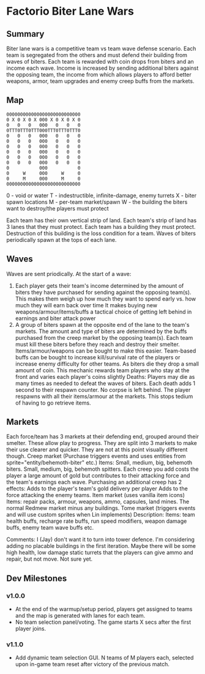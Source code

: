 # Factorio Biter Lane Wars

## Summary
Biter lane wars is a competitive team vs team wave defense scenario. Each team is segregated from the others and must defend their building from waves of biters. Each team is rewarded with coin drops from biters and an income each wave. Income is increased by sending additional biters against the opposing team, the income from which allows players to afford better weapons, armor, team upgrades and enemy creep buffs from the markets.

## Map
```
000000000000000000000000000
0 X 0 X 0 X 000 X 0 X 0 X 0
0   0   0   000   0   0   0
0TTT0TTT0TTT000TTT0TTT0TTT0
0   0   0   000   0   0   0
0   0   0   000   0   0   0
0   0   0   000   0   0   0
0   0   0   000   0   0   0
0   0   0   000   0   0   0
0   0   0   000   0   0   0
0           000           0
0     W     000     W     0
0     M     000     M     0
000000000000000000000000000
```

0 - void or water
T - indestructible, infinite-damage, enemy turrets
X - biter spawn locations
M - per-team market/spawn
W - the building the biters want to destroy/the players must protect

Each team has their own vertical strip of land. Each team's strip of land has 3 lanes that they must protect. Each team has a building they must protect. Destruction of this building is the loss condition for a team. Waves of biters periodically spawn at the tops of each lane.

## Waves

Waves are sent priodically.
At the start of a wave:
1) Each player gets their team's income determined by the amount of biters they have purchased for sending against the opposing team(s).
This makes them weigh up how much they want to spend early vs. how much they will earn back over time
It makes buying new weapons/armour/items/buffs a tactical choice of getting left behind in earnings and biter attack power
2) A group of biters spawn at the opposite end of the lane to the team's markets.
The amount and type of biters are determined by the buffs purchased from the creep market by the opposing team(s).
Each team must kill these biters before they reach and destroy their smelter.
Items/armour/weapons can be bought to make this easier.
Team-based buffs can be bought to increase kill/survival rate of the players or increase enemy difficulty for other teams.
As biters die they drop a small amount of coin. This mechanic rewards team players who stay at the front and varies each player's coins slightly
Deaths:     Players may die as many times as needed to defeat the waves of biters. Each death adds 1 second to their respawn counter.
No corpse is left behind. The player respawns with all their items/armour at the markets. This stops tedium of having to go retrieve items.

## Markets
Each force/team has 3 markets at their defending end, grouped around their smelter. These allow play to progress.
They are split into 3 markets to make their use clearer and quicker. They are not at this point visually different though.
Creep market (Purchase triggers events and uses entities from sprite="entity/behemoth-biter" etc.)
Items: Small, medium, big, behemoth biters. Small, medium, big, behemoth spitters.
Each creep you add costs the player a large amount of gold but contributes to their attacking force and the team's earnings each wave.
Purchasing an additional creep has 2 effects:
Adds to the player's team's gold delivery per player
Adds to the force attacking the enemy teams.
Item market (uses vanilla item icons)
Items: repair packs, armour, weapons, ammo, capsules, land mines. The normal Redmew market minus any buildings.
Tome market (triggers events and will use custom sprites when Lin implements)
Description:
Items: team health buffs, recharge rate buffs, run speed modifiers, weapon damage buffs, enemy team wave buffs etc.

Comments: I (Jay) don't want it to turn into tower defence. I'm considering adding no placable buildings in the first iteration.
Maybe there will be some high health, low damage static turrets that the players can give ammo and repair, but not move. Not sure yet.


## Dev Milestones
### v1.0.0
- At the end of the warmup/setup period, players get assigned to teams and the map is generated with lanes for each team.
- No team selection panel/voting. The game starts X secs after the first player joins.

### v1.1.0
- Add dynamic team selection GUI. N teams of M players each, selected upon in-game team reset after victory of the previous match.
